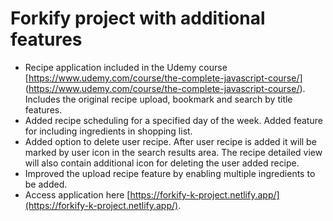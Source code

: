 # Forkify project with additional features

- Recipe application included in the Udemy course [https://www.udemy.com/course/the-complete-javascript-course/] (https://www.udemy.com/course/the-complete-javascript-course/). Includes the original recipe upload, bookmark and search by title features.
- Added recipe scheduling for a specified day of the week. Added feature for including ingredients in shopping list.
- Added option to delete user recipe. After user recipe is added it will be marked by user icon in the search results area. The recipe detailed view will also contain additional icon for deleting the user added recipe.
- Improved the upload recipe feature by enabling multiple ingredients to be added.
- Access application here [https://forkify-k-project.netlify.app/](https://forkify-k-project.netlify.app/).
